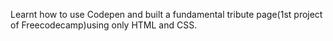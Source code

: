 Learnt how to use Codepen and built a fundamental tribute page(1st project of Freecodecamp)using only HTML and CSS.